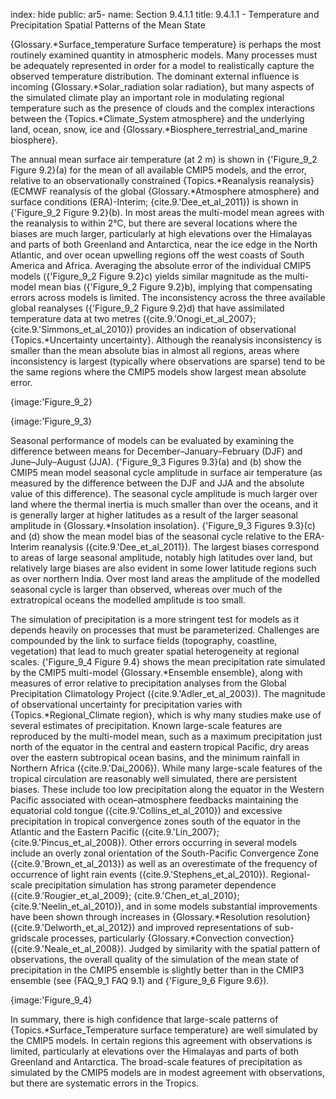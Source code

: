 index: hide
public: ar5-
name: Section 9.4.1.1
title: 9.4.1.1 - Temperature and Precipitation Spatial Patterns of the Mean State

{Glossary.*Surface_temperature Surface temperature} is perhaps the most routinely examined quantity in atmospheric models. Many processes must be adequately represented in order for a model to realistically capture the observed temperature distribution. The dominant external influence is incoming {Glossary.*Solar_radiation solar radiation}, but many aspects of the simulated climate play an important role in modulating regional temperature such as the presence of clouds and the complex interactions between the {Topics.*Climate_System atmosphere} and the underlying land, ocean, snow, ice and {Glossary.*Biosphere_terrestrial_and_marine biosphere}.

The annual mean surface air temperature (at 2 m) is shown in {'Figure_9_2 Figure 9.2}(a) for the mean of all available CMIP5 models, and the error, relative to an observationally constrained {Topics.*Reanalysis reanalysis} (ECMWF reanalysis of the global {Glossary.*Atmosphere atmosphere} and surface conditions (ERA)-Interim; {cite.9.'Dee_et_al_2011}) is shown in {'Figure_9_2 Figure 9.2}(b). In most areas the multi-model mean agrees with the reanalysis to within 2°C, but there are several locations where the biases are much larger, particularly at high elevations over the Himalayas and parts of both Greenland and Antarctica, near the ice edge in the North Atlantic, and over ocean upwelling regions off the west coasts of South America and Africa. Averaging the absolute error of the individual CMIP5 models ({'Figure_9_2 Figure 9.2}c) yields similar magnitude as the multi-model mean bias ({'Figure_9_2 Figure 9.2}b), implying that compensating errors across models is limited. The inconsistency across the three available global reanalyses ({'Figure_9_2 Figure 9.2}d) that have assimilated temperature data at two metres ({cite.9.'Onogi_et_al_2007}; {cite.9.'Simmons_et_al_2010}) provides an indication of observational {Topics.*Uncertainty uncertainty}. Although the reanalysis inconsistency is smaller than the mean absolute bias in almost all regions, areas where inconsistency is largest (typically where observations are sparse) tend to be the same regions where the CMIP5 models show largest mean absolute error.

{image:'Figure_9_2}

{image:'Figure_9_3}

Seasonal performance of models can be evaluated by examining the difference between means for December–January–February (DJF) and June–July–August (JJA). {'Figure_9_3 Figures 9.3}(a) and (b) show the CMIP5 mean model seasonal cycle amplitude in surface air temperature (as measured by the difference between the DJF and JJA and the absolute value of this difference). The seasonal cycle amplitude is much larger over land where the thermal inertia is much smaller than over the oceans, and it is generally larger at higher latitudes as a result of the larger seasonal amplitude in {Glossary.*Insolation insolation}. {'Figure_9_3 Figures 9.3}(c) and (d) show the mean model bias of the seasonal cycle relative to the ERA-Interim reanalysis ({cite.9.'Dee_et_al_2011}). The largest biases correspond to areas of large seasonal amplitude, notably high latitudes over land, but relatively large biases are also evident in some lower latitude regions such as over northern India. Over most land areas the amplitude of the modelled seasonal cycle is larger than observed, whereas over much of the extratropical oceans the modelled amplitude is too small.

The simulation of precipitation is a more stringent test for models as it depends heavily on processes that must be parameterized. Challenges are compounded by the link to surface fields (topography, coastline, vegetation) that lead to much greater spatial heterogeneity at regional scales. {'Figure_9_4 Figure 9.4} shows the mean precipitation rate simulated by the CMIP5 multi-model {Glossary.*Ensemble ensemble}, along with measures of error relative to precipitation analyses from the Global Precipitation Climatology Project ({cite.9.'Adler_et_al_2003}). The magnitude of observational uncertainty for precipitation varies with {Topics.*Regional_Climate region}, which is why many studies make use of several estimates of precipitation. Known large-scale features are reproduced by the multi-model mean, such as a maximum precipitation just north of the equator in the central and eastern tropical Pacific, dry areas over the eastern subtropical ocean basins, and the minimum rainfall in Northern Africa ({cite.9.'Dai_2006}). While many large-scale features of the tropical circulation are reasonably well simulated, there are persistent biases. These include too low precipitation along the equator in the Western Pacific associated with ocean–atmosphere feedbacks maintaining the equatorial cold tongue ({cite.9.'Collins_et_al_2010}) and excessive precipitation in tropical convergence zones south of the equator in the Atlantic and the Eastern Pacific ({cite.9.'Lin_2007}; {cite.9.'Pincus_et_al_2008}). Other errors occurring in several models include an overly zonal orientation of the South-Pacific Convergence Zone ({cite.9.'Brown_et_al_2013}) as well as an overestimate of the frequency of occurrence of light rain events ({cite.9.'Stephens_et_al_2010}). Regional-scale precipitation simulation has strong parameter dependence ({cite.9.'Rougier_et_al_2009}; {cite.9.'Chen_et_al_2010}; {cite.9.'Neelin_et_al_2010}), and in some models substantial improvements have been shown through increases in {Glossary.*Resolution resolution} ({cite.9.'Delworth_et_al_2012}) and improved representations of sub-gridscale processes, particularly {Glossary.*Convection convection} ({cite.9.'Neale_et_al_2008}). Judged by similarity with the spatial pattern of observations, the overall quality of the simulation of the mean state of precipitation in the CMIP5 ensemble is slightly better than in the CMIP3 ensemble (see {FAQ_9_1 FAQ 9.1} and {'Figure_9_6 Figure 9.6}).

{image:'Figure_9_4}

In summary, there is high confidence that large-scale patterns of {Topics.*Surface_Temperature surface temperature} are well simulated by the CMIP5 models. In certain regions this agreement with observations is limited, particularly at elevations over the Himalayas and parts of both Greenland and Antarctica. The broad-scale features of precipitation as simulated by the CMIP5 models are in modest agreement with observations, but there are systematic errors in the Tropics.
